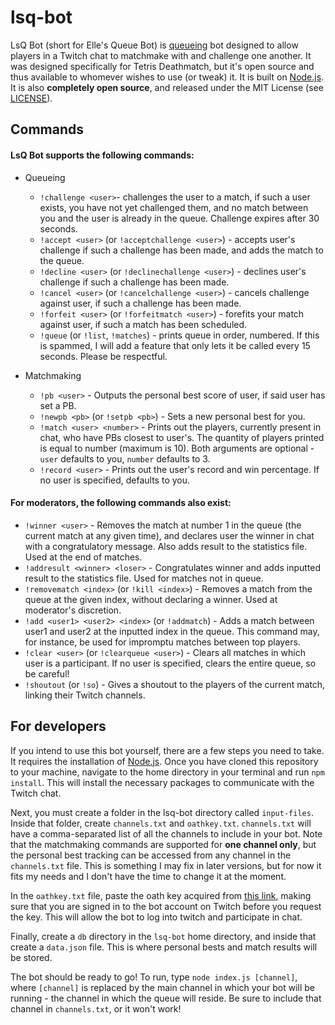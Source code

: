 lsq-bot
======

LsQ Bot (short for Elle's Queue Bot) is [queueing](https://xkcd.com/853/) bot designed to allow players in a Twitch chat to matchmake with and challenge one another. It was designed specifically for Tetris Deathmatch, but it's open source and thus available to whomever wishes to use (or tweak) it. It is built on [Node.js](https://nodejs.org). It is also **completely open source**, and released under the MIT License (see [LICENSE](https://github.com/professor-l/lsq-bot/blob/master/LICENSE.md)).

## Commands

#### LsQ Bot supports the following commands:

  * Queueing
    * `!challenge <user>`- challenges the user to a match, if such a user exists, you have not yet challenged them, and no match between you and the user is already in the queue. Challenge expires after 30 seconds.
    * `!accept <user>` (or `!acceptchallenge <user>`) - accepts user's challenge if such a challenge has been made, and adds the match to the queue.
    * `!decline <user>` (or `!declinechallenge <user>`) - declines user's challenge if such a challenge has been made.
    * `!cancel <user>` (or `!cancelchallenge <user>`) - cancels challenge against user, if such a challenge has been made.
    * `!forfeit <user>` (or `!forfeitmatch <user>`) - forefits your match against user, if such a match has been scheduled. 
    * `!queue` (or `!list`, `!matches`) - prints queue in order, numbered. If this is spammed, I will add a feature that only lets it be called every 15 seconds. Please be respectful.

  * Matchmaking
    * `!pb <user>` - Outputs the personal best score of user, if said user has set a PB.
    * `!newpb <pb>` (or `!setpb <pb>`) - Sets a new personal best for you.
    * `!match <user> <number>` - Prints out the players, currently present in chat, who have PBs closest to user's. The quantity of players printed is equal to number (maximum is 10).  Both arguments are optional - `user` defaults to you, `number` defaults to 3.
    * `!record <user>` - Prints out the user's record and win percentage. If no user is specified, defaults to you.

#### For moderators, the following commands also exist:

  * `!winner <user>` - Removes the match at number 1 in the queue (the current match at any given time), and declares user the winner in chat with a congratulatory message. Also adds result to the statistics file. Used at the end of matches.
  * `!addresult <winner> <loser>` - Congratulates winner and adds inputted result to the statistics file. Used for matches not in queue.
  * `!removematch <index>` (or `!kill <index>`) - Removes a match from the queue at the given index, without declaring a winner. Used at moderator's discretion.
  * `!add <user1> <user2> <index>` (or `!addmatch`) - Adds a match between user1 and user2 at the inputted index in the queue. This command may, for instance, be used for impromptu matches between top players.
  * `!clear <user>` (or `!clearqueue <user>`) - Clears all matches in which user is a participant. If no user is specified, clears the entire queue, so be careful!
  * `!shoutout` (or `!so`) - Gives a shoutout to the players of the current match, linking their Twitch channels.
  
## For developers

If you intend to use this bot yourself, there are a few steps you need to take. It requires the installation of [Node.js](https://nodejs.org/). Once you have cloned this repository to your machine, navigate to the home directory in your terminal and run `npm install`. This will install the necessary packages to communicate with the Twitch chat.

Next, you must create a folder in the lsq-bot directory called `input-files`. Inside that folder, create `channels.txt` and `oathkey.txt`. `channels.txt` will have a comma-separated list of all the channels to include in your bot. Note that the matchmaking commands are supported for **one channel only**, but the personal best tracking can be accessed from any channel in the `channels.txt` file. This is something I may fix in later versions, but for now it fits my needs and I don't have the time to change it at the moment. 

In the `oathkey.txt` file, paste the oath key acquired from [this link](https://twitchapps.com/tmi/), making sure that you are signed in to the bot account on Twitch before you request the key. This will allow the bot to log into twitch and participate in chat.

Finally, create a `db` directory in the `lsq-bot` home directory, and inside that create a `data.json` file. This is where personal bests and match results will be stored.

The bot should be ready to go! To run, type `node index.js [channel]`, where `[channel]` is replaced by the main channel in which your bot will be running - the channel in which the queue will reside. Be sure to include that channel in `channels.txt`, or it won't work!